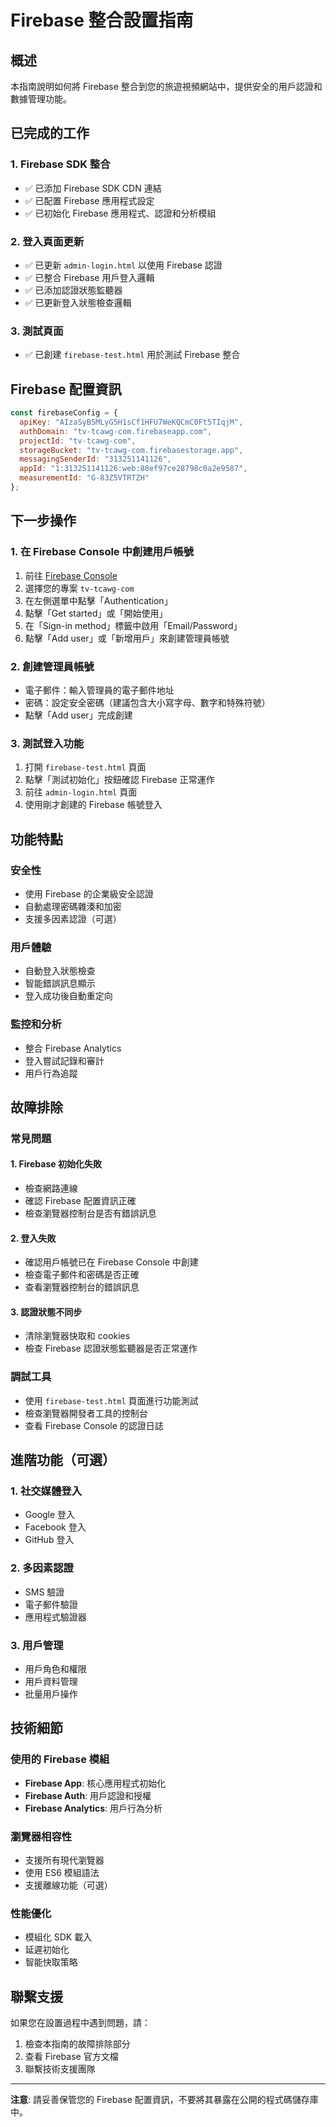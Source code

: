# Firebase 整合設置指南

## 概述
本指南說明如何將 Firebase 整合到您的旅遊視頻網站中，提供安全的用戶認證和數據管理功能。

## 已完成的工作

### 1. Firebase SDK 整合
- ✅ 已添加 Firebase SDK CDN 連結
- ✅ 已配置 Firebase 應用程式設定
- ✅ 已初始化 Firebase 應用程式、認證和分析模組

### 2. 登入頁面更新
- ✅ 已更新 `admin-login.html` 以使用 Firebase 認證
- ✅ 已整合 Firebase 用戶登入邏輯
- ✅ 已添加認證狀態監聽器
- ✅ 已更新登入狀態檢查邏輯

### 3. 測試頁面
- ✅ 已創建 `firebase-test.html` 用於測試 Firebase 整合

## Firebase 配置資訊

```javascript
const firebaseConfig = {
  apiKey: "AIzaSyB5MLyG5H1sCf1HFU7WeKQCmC0Ft5TIqjM",
  authDomain: "tv-tcawg-com.firebaseapp.com",
  projectId: "tv-tcawg-com",
  storageBucket: "tv-tcawg-com.firebasestorage.app",
  messagingSenderId: "313251141126",
  appId: "1:313251141126:web:88ef97ce28798c0a2e9587",
  measurementId: "G-83Z5VTRTZH"
};
```

## 下一步操作

### 1. 在 Firebase Console 中創建用戶帳號
1. 前往 [Firebase Console](https://console.firebase.google.com/)
2. 選擇您的專案 `tv-tcawg-com`
3. 在左側選單中點擊「Authentication」
4. 點擊「Get started」或「開始使用」
5. 在「Sign-in method」標籤中啟用「Email/Password」
6. 點擊「Add user」或「新增用戶」來創建管理員帳號

### 2. 創建管理員帳號
- 電子郵件：輸入管理員的電子郵件地址
- 密碼：設定安全密碼（建議包含大小寫字母、數字和特殊符號）
- 點擊「Add user」完成創建

### 3. 測試登入功能
1. 打開 `firebase-test.html` 頁面
2. 點擊「測試初始化」按鈕確認 Firebase 正常運作
3. 前往 `admin-login.html` 頁面
4. 使用剛才創建的 Firebase 帳號登入

## 功能特點

### 安全性
- 使用 Firebase 的企業級安全認證
- 自動處理密碼雜湊和加密
- 支援多因素認證（可選）

### 用戶體驗
- 自動登入狀態檢查
- 智能錯誤訊息顯示
- 登入成功後自動重定向

### 監控和分析
- 整合 Firebase Analytics
- 登入嘗試記錄和審計
- 用戶行為追蹤

## 故障排除

### 常見問題

#### 1. Firebase 初始化失敗
- 檢查網路連線
- 確認 Firebase 配置資訊正確
- 檢查瀏覽器控制台是否有錯誤訊息

#### 2. 登入失敗
- 確認用戶帳號已在 Firebase Console 中創建
- 檢查電子郵件和密碼是否正確
- 查看瀏覽器控制台的錯誤訊息

#### 3. 認證狀態不同步
- 清除瀏覽器快取和 cookies
- 檢查 Firebase 認證狀態監聽器是否正常運作

### 調試工具
- 使用 `firebase-test.html` 頁面進行功能測試
- 檢查瀏覽器開發者工具的控制台
- 查看 Firebase Console 的認證日誌

## 進階功能（可選）

### 1. 社交媒體登入
- Google 登入
- Facebook 登入
- GitHub 登入

### 2. 多因素認證
- SMS 驗證
- 電子郵件驗證
- 應用程式驗證器

### 3. 用戶管理
- 用戶角色和權限
- 用戶資料管理
- 批量用戶操作

## 技術細節

### 使用的 Firebase 模組
- **Firebase App**: 核心應用程式初始化
- **Firebase Auth**: 用戶認證和授權
- **Firebase Analytics**: 用戶行為分析

### 瀏覽器相容性
- 支援所有現代瀏覽器
- 使用 ES6 模組語法
- 支援離線功能（可選）

### 性能優化
- 模組化 SDK 載入
- 延遲初始化
- 智能快取策略

## 聯繫支援

如果您在設置過程中遇到問題，請：
1. 檢查本指南的故障排除部分
2. 查看 Firebase 官方文檔
3. 聯繫技術支援團隊

---

**注意**: 請妥善保管您的 Firebase 配置資訊，不要將其暴露在公開的程式碼儲存庫中。
